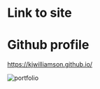 # Link to site

# Github profile

https://kjwilliamson.github.io/




![portfolio](https://user-images.githubusercontent.com/24884380/168971806-5e824dec-18c4-4e48-813b-d2be4cb99710.jpg)
